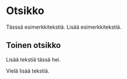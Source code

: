 # Otsikko

Tässsä esimerkkitekstiä. Lisää esimerkkitekstiä.

## Toinen otsikko

Lisää tekstiä tässä hei.

Vielä lisää tekstiä.
